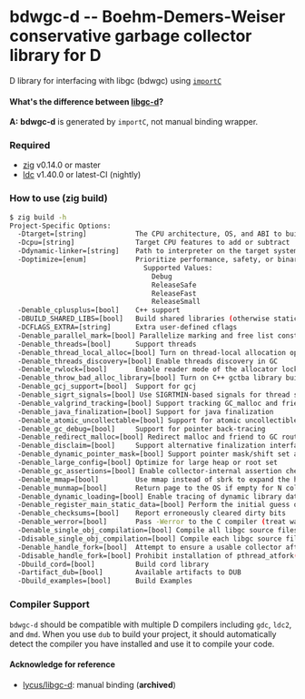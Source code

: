 # bdwgc-d -- Boehm-Demers-Weiser conservative garbage collector library for D

D library for interfacing with libgc (bdwgc) using [`importC`](https://dlang.org/spec/importc.html)

#### What's the difference between [libgc-d](https://github.com/lycus/libgc-d)?

**A:** **bdwgc-d** is generated by `importC`, not manual binding wrapper.

### Required

- [zig](https://ziglang.org/download) v0.14.0 or master
- [ldc](https://ldc-developers.github.io) v1.40.0 or latest-CI (nightly)

### How to use (zig build)

```bash
$ zig build -h
Project-Specific Options:
  -Dtarget=[string]            The CPU architecture, OS, and ABI to build for
  -Dcpu=[string]               Target CPU features to add or subtract
  -Ddynamic-linker=[string]    Path to interpreter on the target system
  -Doptimize=[enum]            Prioritize performance, safety, or binary size
                                 Supported Values:
                                   Debug
                                   ReleaseSafe
                                   ReleaseFast
                                   ReleaseSmall
  -Denable_cplusplus=[bool]    C++ support
  -DBUILD_SHARED_LIBS=[bool]   Build shared libraries (otherwise static ones)
  -DCFLAGS_EXTRA=[string]      Extra user-defined cflags
  -Denable_parallel_mark=[bool] Parallelize marking and free list construction
  -Denable_threads=[bool]      Support threads
  -Denable_thread_local_alloc=[bool] Turn on thread-local allocation optimization
  -Denable_threads_discovery=[bool] Enable threads discovery in GC
  -Denable_rwlock=[bool]       Enable reader mode of the allocator lock
  -Denable_throw_bad_alloc_library=[bool] Turn on C++ gctba library build
  -Denable_gcj_support=[bool]  Support for gcj
  -Denable_sigrt_signals=[bool] Use SIGRTMIN-based signals for thread suspend/resume
  -Denable_valgrind_tracking=[bool] Support tracking GC_malloc and friends for heap profiling tools
  -Denable_java_finalization=[bool] Support for java finalization
  -Denable_atomic_uncollectable=[bool] Support for atomic uncollectible allocation
  -Denable_gc_debug=[bool]     Support for pointer back-tracing
  -Denable_redirect_malloc=[bool] Redirect malloc and friend to GC routines
  -Denable_disclaim=[bool]     Support alternative finalization interface
  -Denable_dynamic_pointer_mask=[bool] Support pointer mask/shift set at runtime
  -Denable_large_config=[bool] Optimize for large heap or root set
  -Denable_gc_assertions=[bool] Enable collector-internal assertion checking
  -Denable_mmap=[bool]         Use mmap instead of sbrk to expand the heap
  -Denable_munmap=[bool]       Return page to the OS if empty for N collections
  -Denable_dynamic_loading=[bool] Enable tracing of dynamic library data roots
  -Denable_register_main_static_data=[bool] Perform the initial guess of data root sets
  -Denable_checksums=[bool]    Report erroneously cleared dirty bits
  -Denable_werror=[bool]       Pass -Werror to the C compiler (treat warnings as errors)
  -Denable_single_obj_compilation=[bool] Compile all libgc source files into single .o
  -Ddisable_single_obj_compilation=[bool] Compile each libgc source file independently
  -Denable_handle_fork=[bool]  Attempt to ensure a usable collector after fork()
  -Ddisable_handle_fork=[bool] Prohibit installation of pthread_atfork() handlers
  -Dbuild_cord=[bool]          Build cord library
  -Dartifact_dub=[bool]        Available artifacts to DUB
  -Dbuild_examples=[bool]      Build Examples
```

### Compiler Support

`bdwgc-d` should be compatible with multiple D compilers including `gdc`, `ldc2`, and `dmd`. When you use `dub` to build your project, it should automatically detect the compiler you have installed and use it to compile your code.

#### Acknowledge for reference

- [lycus/libgc-d](https://github.com/lycus/libgc-d): manual binding (**archived**)